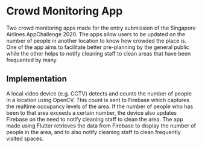 # Crowd Monitoring App

Two crowd monitoring apps made for the entry submission of the Singapore Airlines AppChallenge 2020. The apps allow users to be updated on the number of people in another location to know how crowded the place is. One of the app aims to facilitate better pre-planning by the general public while the other helps to notify cleaning staff to clean areas that have been frequented by many.

## Implementation
A local video device (e.g. CCTV) detects and counts the number of people in a location using OpenCV. This count is sent to Firebase which captures the realtime occupancy levels of the area. If the number of people who has been to that area exceeds a certain number, the device also updates Firebase on the need to notify cleaning staff to clean the area. The app made using Flutter retrieves the data from Firebase to display the number of people in the area, and to also notify cleaning staff to clean frequently visited spaces.
